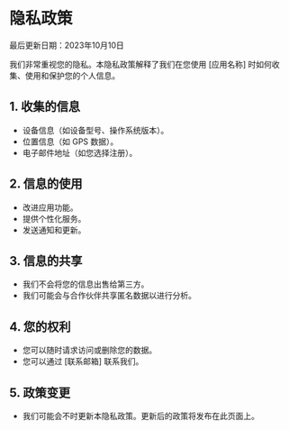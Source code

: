 # 隐私政策

最后更新日期：2023年10月10日

我们非常重视您的隐私。本隐私政策解释了我们在您使用 [应用名称] 时如何收集、使用和保护您的个人信息。

## 1. 收集的信息
- 设备信息（如设备型号、操作系统版本）。
- 位置信息（如 GPS 数据）。
- 电子邮件地址（如您选择注册）。

## 2. 信息的使用
- 改进应用功能。
- 提供个性化服务。
- 发送通知和更新。

## 3. 信息的共享
- 我们不会将您的信息出售给第三方。
- 我们可能会与合作伙伴共享匿名数据以进行分析。

## 4. 您的权利
- 您可以随时请求访问或删除您的数据。
- 您可以通过 [联系邮箱] 联系我们。

## 5. 政策变更
- 我们可能会不时更新本隐私政策。更新后的政策将发布在此页面上。

